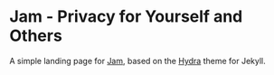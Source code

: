 # Jam - Privacy for Yourself and Others

A simple landing page for [Jam](https://github.com/joinmarket-webui/jam), based on the [Hydra](https://github.com/CloudCannon/hydra-jekyll-template) theme for Jekyll. 
